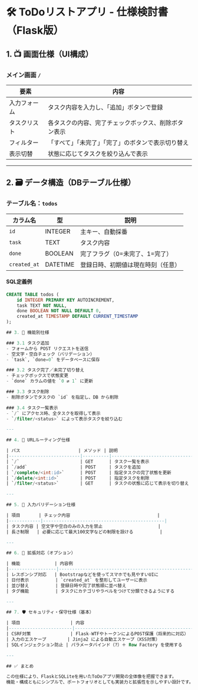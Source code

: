 # 🛠 ToDoリストアプリ - 仕様検討書（Flask版）

## 1. 📺 画面仕様（UI構成）

### メイン画面 `/`

| 要素         | 内容                                         |
|--------------|----------------------------------------------|
| 入力フォーム   | タスク内容を入力し、「追加」ボタンで登録              |
| タスクリスト   | 各タスクの内容、完了チェックボックス、削除ボタン表示     |
| フィルター     | 「すべて」「未完了」「完了」のボタンで表示切り替え       |
| 表示切替      | 状態に応じてタスクを絞り込んで表示                    |

---

## 2. 🗃 データ構造（DBテーブル仕様）

### テーブル名：`todos`

| カラム名      | 型         | 説明                             |
|---------------|------------|----------------------------------|
| `id`          | INTEGER    | 主キー、自動採番                     |
| `task`        | TEXT       | タスク内容                         |
| `done`        | BOOLEAN    | 完了フラグ（0=未完了、1=完了）         |
| `created_at`  | DATETIME   | 登録日時、初期値は現在時刻（任意）       |

#### SQL定義例

```sql
CREATE TABLE todos (
    id INTEGER PRIMARY KEY AUTOINCREMENT,
    task TEXT NOT NULL,
    done BOOLEAN NOT NULL DEFAULT 0,
    created_at TIMESTAMP DEFAULT CURRENT_TIMESTAMP
);

## 3. 🔄 機能別仕様

### 3.1 タスク追加
- フォームから POST リクエストを送信  
- 空文字・空白チェック（バリデーション）  
- `task`, `done=0` をデータベースに保存  

### 3.2 タスク完了／未完了切り替え
- チェックボックスで状態変更  
- `done` カラムの値を `0 ⇄ 1` に更新  

### 3.3 タスク削除
- 削除ボタンでタスクの `id` を指定し、DB から削除  

### 3.4 タスク一覧表示
- `/` にアクセス時、全タスクを取得して表示  
- `/filter/<status>` によって表示タスクを絞り込む  

---

## 4. 🔗 URLルーティング仕様

| パス                      | メソッド | 説明                                        |
|---------------------------|----------|---------------------------------------------|
| `/`                       | GET      | タスク一覧を表示                             |
| `/add`                    | POST     | タスクを追加                                 |
| `/complete/<int:id>`      | POST     | 指定タスクの完了状態を更新                    |
| `/delete/<int:id>`        | POST     | 指定タスクを削除                              |
| `/filter/<status>`        | GET      | タスクの状態に応じて表示を切り替え（例：undone） |

---

## 5. 🧪 入力バリデーション仕様

| 項目       | チェック内容                                 |
|------------|----------------------------------------------|
| タスク内容 | 空文字や空白のみの入力を禁止                     |
| 長さ制限   | 必要に応じて最大100文字などの制限を設ける          |

---

## 6. 📱 拡張対応（オプション）

| 機能             | 内容例                                                     |
|------------------|------------------------------------------------------------|
| レスポンシブ対応   | Bootstrapなどを使ってスマホでも見やすいUIに                         |
| 日付表示          | `created_at` を整形してユーザーに表示                             |
| 並び替え          | 登録日時や完了状態順に並べ替え                                   |
| タグ機能          | タスクにカテゴリやラベルをつけて分類できるようにする                    |

---

## 7. 🛡 セキュリティ・保守仕様（基本）

| 項目                   | 内容                                                    |
|------------------------|---------------------------------------------------------|
| CSRF対策               | Flask-WTFやトークンによるPOST保護（将来的に対応）            |
| 入力のエスケープ        | Jinja2 による自動エスケープ（XSS対策）                         |
| SQLインジェクション防止 | パラメータバインド（?）＋ Row Factory を使用する                |

---

## ✅ まとめ

この仕様により、FlaskとSQLiteを用いたToDoアプリ開発の全体像を把握できます。  
機能・構成ともにシンプルで、ポートフォリオとしても実装力と拡張性を示しやすい設計です。
